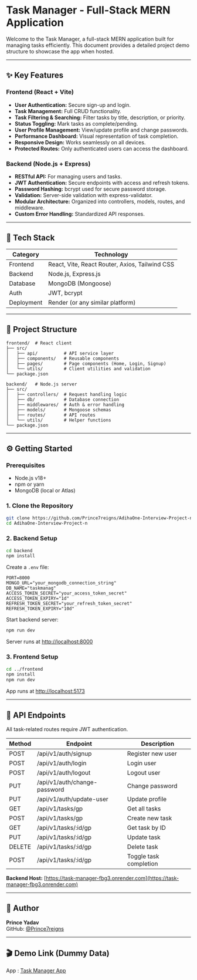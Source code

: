 # Task Manager - Full-Stack MERN Application

Welcome to the Task Manager, a full-stack MERN application built for managing tasks efficiently. This document provides a detailed project demo structure to showcase the app when hosted.

---

## ✨ Key Features

### Frontend (React + Vite)
- **User Authentication:** Secure sign-up and login.
- **Task Management:** Full CRUD functionality.
- **Task Filtering & Searching:** Filter tasks by title, description, or priority.
- **Status Toggling:** Mark tasks as complete/pending.
- **User Profile Management:** View/update profile and change passwords.
- **Performance Dashboard:** Visual representation of task completion.
- **Responsive Design:** Works seamlessly on all devices.
- **Protected Routes:** Only authenticated users can access the dashboard.

### Backend (Node.js + Express)
- **RESTful API:** For managing users and tasks.
- **JWT Authentication:** Secure endpoints with access and refresh tokens.
- **Password Hashing:** bcrypt used for secure password storage.
- **Validation:** Server-side validation with express-validator.
- **Modular Architecture:** Organized into controllers, models, routes, and middleware.
- **Custom Error Handling:** Standardized API responses.

---

## 🚀 Tech Stack

| Category | Technology |
|----------|-----------|
| Frontend | React, Vite, React Router, Axios, Tailwind CSS |
| Backend  | Node.js, Express.js |
| Database | MongoDB (Mongoose) |
| Auth     | JWT, bcrypt |
| Deployment | Render (or any similar platform) |

---

## 📁 Project Structure

```
frontend/  # React client
├── src/
│   ├── api/          # API service layer
│   ├── components/   # Reusable components
│   ├── pages/        # Page components (Home, Login, Signup)
│   └── utils/        # Client utilities and validation
└── package.json

backend/   # Node.js server
├── src/
│   ├── controllers/  # Request handling logic
│   ├── db/           # Database connection
│   ├── middlewares/  # Auth & error handling
│   ├── models/       # Mongoose schemas
│   ├── routes/       # API routes
│   └── utils/        # Helper functions
└── package.json
```

---

## ⚙️ Getting Started

### Prerequisites
- Node.js v18+
- npm or yarn
- MongoDB (local or Atlas)

### 1. Clone the Repository
```bash
git clone https://github.com/Prince7reigns/AdihaOne-Interview-Project-n.git
cd AdihaOne-Interview-Project-n
```

### 2. Backend Setup
```bash
cd backend
npm install
```
Create a `.env` file:
```
PORT=8000
MONGO_URL="your_mongodb_connection_string"
DB_NAME="taskmanag"
ACCESS_TOKEN_SECRET="your_access_token_secret"
ACCESS_TOKEN_EXPIRY="1d"
REFRESH_TOKEN_SECRET="your_refresh_token_secret"
REFRESH_TOKEN_EXPIRY="10d"
```
Start backend server:
```bash
npm run dev
```
Server runs at [http://localhost:8000](http://localhost:8000)

### 3. Frontend Setup
```bash
cd ../frontend
npm install
npm run dev
```
App runs at [http://localhost:5173](http://localhost:5173)

---

## 🔧 API Endpoints
All task-related routes require JWT authentication.

| Method | Endpoint | Description |
|--------|---------|-------------|
| POST   | /api/v1/auth/signup | Register new user |
| POST   | /api/v1/auth/login | Login user |
| POST   | /api/v1/auth/logout | Logout user |
| PUT    | /api/v1/auth/change-password | Change password |
| PUT    | /api/v1/auth/update-user | Update profile |
| GET    | /api/v1/tasks/gp | Get all tasks |
| POST   | /api/v1/tasks/gp | Create new task |
| GET    | /api/v1/tasks/:id/gp | Get task by ID |
| PUT    | /api/v1/tasks/:id/gp | Update task |
| DELETE | /api/v1/tasks/:id/gp | Delete task |
| POST   | /api/v1/tasks/:id/gp | Toggle task completion |

**Backend Host:** [https://task-manager-fbg3.onrender.com](https://task-manager-fbg3.onrender.com)

---

## 👤 Author
**Prince Yadav**  
GitHub: [@Prince7reigns](https://github.com/Prince7reigns)

---

## 🎬 Demo Link (Dummy Data)

App : [Task Manager App](https://task-manager-app-six-brown.vercel.app/)

